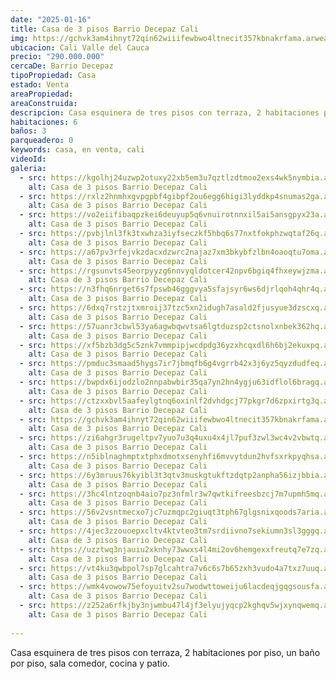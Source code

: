 ```yaml
---
date: "2025-01-16"
title: Casa de 3 pisos Barrio Decepaz Cali
img: https://gchvk3am4ihnyt72qin62wiiifewbwo4ltnecit357kbnakrfama.arweave.ar/MI9VbAziDtxP-oIb7VkIQUlg2dxc2kEie-_UFoFRKBg
ubicacion: Cali Valle del Cauca
precio: "290.000.000"
cercaDe: Barrio Decepaz
tipoPropiedad: Casa
estado: Venta
areaPropiedad:
areaConstruida:
descripcion: Casa esquinera de tres pisos con terraza, 2 habitaciones por piso, un baño por piso, sala comedor, cocina y patio.
habitaciones: 6
baños: 3
parqueadero: 0
keywords: casa, en venta, cali
videoId: 
galeria:
  - src: https://kgolhj24uzwp2otuxy22xb5em3u7qztlzdtmoo2exs4wk5nymbia.arweave.ar/UZyzp1ymbP06dL41q4ekZun4ZmvI5sc7RLy5ZXW4YFA
    alt: Casa de 3 pisos Barrio Decepaz Cali
  - src: https://rxlz2hnmhxgvpgpbf4gibpf2ou6egg6higi3lyddkp4snumas2ga.arweave.ar/jdedHaw9zVeZ4S8MgLy6dTxDG8dBkbXgY1P5JtGAlow
    alt: Casa de 3 pisos Barrio Decepaz Cali
  - src: https://vo2eiifibaqpzkei6deuyup5q6vnuirotnnxil5ai5ansgpyx23a.arweave.ar/q7REIKgIIPyoiPDJTFH9h6raIi6bW3QvoEdA2Rn4vrY
    alt: Casa de 3 pisos Barrio Decepaz Cali
  - src: https://pvbjlnl3fk3txwhza3iyfseczkf5hbq6s77nxtfokphzwqtaf26q.arweave.ar/fUKVtXsqtzvY-QbRgsiCyovThh6X_tvMrlPPm0JgLr0
    alt: Casa de 3 pisos Barrio Decepaz Cali
  - src: https://a67pv3rfejvkzdacxdzwrc2najaz7xm3bkybfzlbn4oaoqtu7oma.arweave.ar/B7767iUiaqyMArjzaItNAkGf3ZsKsBLlYW8cB0J0-5g
    alt: Casa de 3 pisos Barrio Decepaz Cali
  - src: https://rgsunvts45eorpyyzg6nnvyqldotcer42npv6bgiq4fhxeywjzma.arweave.ar/iaVG1nLnSOi_GMm81tcQWN0xEjzTX18EyIcKe5MWTlg
    alt: Casa de 3 pisos Barrio Decepaz Cali
  - src: https://n3fhq6nrget6s7fpswb46gggvya5sfajsyr6ws6djrlqoh4qhr4q.arweave.ar/bsp4ebExJ-l8r5WDzxjGrgHZFAmWI-tLw0xXBx-QPHk
    alt: Casa de 3 pisos Barrio Decepaz Cali
  - src: https://6dxq7rstzjtxmroij37tzc5xn2idugh7asald2fjusyue3dzscxq.arweave.ar/8O8PxlPKZ3ZFyE7_PIu3bpA6GP8EgLHoqaSxQmx5kK8
    alt: Casa de 3 pisos Barrio Decepaz Cali
  - src: https://57uanr3cbwl53ya6agwbqwvtsa6lgtduzsp2ctsnolxnbek362hq.arweave.ar/7-gGx2INl93gHgGsGFqzkDyzTHTMn6FOTXLu0JFb9o8
    alt: Casa de 3 pisos Barrio Decepaz Cali
  - src: https://xf5bzb3dg5c5znk7vmmpipjwcdpdg36yzxhcqxdl6h6bj2ekuxpq.arweave.ar/uXoch2M3Rdy1X6sY9D02EN4zb9jNzihca_H8FOiKpd8
    alt: Casa de 3 pisos Barrio Decepaz Cali
  - src: https://pmduc3smaad5hygs7ir7jbmqfb6g4vgrrb42x3j6yz5qyzdudfeq.arweave.ar/ewdBbkwAB9Pg0voj9IWQKHxuVNGIeavtPsZ7DGR0GUk
    alt: Casa de 3 pisos Barrio Decepaz Cali
  - src: https://bwpdx6ijodzlo2nnpabwbir35qa7yn2hn4ygju63idflol6bragq.arweave.ar/DZ47-Qlw8rdprXgDYKI77AH8N0dvMGTT20DKty_BiA0
    alt: Casa de 3 pisos Barrio Decepaz Cali
  - src: https://ctzxxbvl5aafeylgtnq6oxinlf2dvhdgcj77pkgr7d6zpxirtg3q.arweave.ar/FPN7hqvoAFJhZpth510NWXQ6nGYSf_eo0fj9l90Rmbc
    alt: Casa de 3 pisos Barrio Decepaz Cali
  - src: https://gchvk3am4ihnyt72qin62wiiifewbwo4ltnecit357kbnakrfama.arweave.ar/MI9VbAziDtxP-oIb7VkIQUlg2dxc2kEie-_UFoFRKBg
    alt: Casa de 3 pisos Barrio Decepaz Cali
  - src: https://zi6ahgr3rugeltpv7yuo7u3q4uxu4x4jl7puf3zwl3wc4v2vbwtq.arweave.ar/yjwDmjuNDEXN9f4o79Nw5S9OX4lf30LvNl7sLldVDac
    alt: Casa de 3 pisos Barrio Decepaz Cali
  - src: https://n5iblnaghmptxtphxdmotxsenyhfi6mvvytdun2hvfsxrkpyqhsa.arweave.ar/b1AVtAY7HzvN57jY6d5Ebg5UeZWuJjo3R6lleKn4geQ
    alt: Casa de 3 pisos Barrio Decepaz Cali
  - src: https://6y3mruus76kyibl3t3qtv3muskgtukftzdqtp2anpha56izjbbia.arweave.ar/9jbI0pL_lYQFe57hOu2Uko06KLPI4TfoDXnB3yMpCFA
    alt: Casa de 3 pisos Barrio Decepaz Cali
  - src: https://3hc4lntzoqnb4aio7pz3nfmlr3w7qwtkifreesbzcj7m7upmh5mq.arweave.ar/2cXFtnl0Gh4BDvvztpWLju34WmpBYkJIORJ-z9HsP1k
    alt: Casa de 3 pisos Barrio Decepaz Cali
  - src: https://56v2vsntmecxo7jc7uzmqpc2giuqt3tph67glgsnixqoods7aria.arweave.ar/76uqybNhBXd9Iv0yyDxaMikJ7m8_vmWaTUXg5w5fBFA
    alt: Casa de 3 pisos Barrio Decepaz Cali
  - src: https://4jec3zzouoepxcltv4ktvteo3tm7srdiivno7sekiumn3sl3gggq.arweave.ar/4kgt5y6jiPuJc68VOsyO3Nn5RGhFWu_IikUY3cl7MY0
    alt: Casa de 3 pisos Barrio Decepaz Cali
  - src: https://uzztwq3njauiu2xknhy73wwxs4l4mi2ov6hemgexxfreutq7e7zq.arweave.ar/pnM7Q21IKIpq6mnx_drXlxfGI06vjkYYl7liSk4fJ_M
    alt: Casa de 3 pisos Barrio Decepaz Cali
  - src: https://vt4ku3qwbpol7sp7glcahtra7v6c6s7b65zxh3vudo4a7txz7uuq.arweave.ar/rPiqbhYL3L_J_zLEA84g_XwvS-H3c3PutBu4D875_Sk
    alt: Casa de 3 pisos Barrio Decepaz Cali
  - src: https://wmk4vowow75efoyuitv2su7wodwttoweiju6lacdeqjgqgsousfa.arweave.ar/sxXKus63-kK7FETrqVP2cO05usRCaeWAQyQSaBpOpIo
    alt: Casa de 3 pisos Barrio Decepaz Cali
  - src: https://z252a6rfkjby3njwmbu47l4jf3elyujyqcp2kghqv5wjxynqwemq.arweave.ar/zrugeiVSQ421NmBpz6-JLsi8UTiAn6UY8K9sm-GwsRk
    alt: Casa de 3 pisos Barrio Decepaz Cali
  
---
```


Casa esquinera de tres pisos con terraza, 2 habitaciones por piso, un baño por piso, sala comedor, cocina y patio. <br><br>